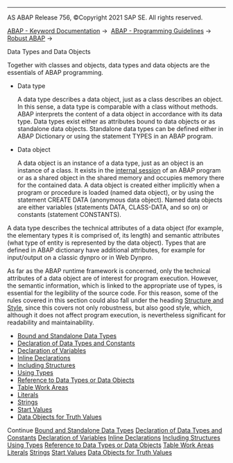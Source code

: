   

* * *

AS ABAP Release 756, ©Copyright 2021 SAP SE. All rights reserved.

[ABAP - Keyword Documentation](https://help.sap.com/doc/abapdocu_756_index_htm/7.56/en-US/abenabap.htm) →  [ABAP - Programming Guidelines](https://help.sap.com/doc/abapdocu_756_index_htm/7.56/en-US/abenabap_pgl.htm) →  [Robust ABAP](https://help.sap.com/doc/abapdocu_756_index_htm/7.56/en-US/abenrobust_abap_gdl.htm) → 

Data Types and Data Objects

Together with classes and objects, data types and data objects are the essentials of ABAP programming.

-   Data type
    
    A data type describes a data object, just as a class describes an object. In this sense, a data type is comparable with a class without methods. ABAP interprets the content of a data object in accordance with its data type. Data types exist either as attributes bound to data objects or as standalone data objects. Standalone data types can be defined either in ABAP Dictionary or using the statement TYPES in an ABAP program.
    
-   Data object
    
    A data object is an instance of a data type, just as an object is an instance of a class. It exists in the [internal session](https://help.sap.com/doc/abapdocu_756_index_htm/7.56/en-US/abeninternal_session_glosry.htm "Glossary Entry") of an ABAP program or as a shared object in the shared memory and occupies memory there for the contained data. A data object is created either implicitly when a program or procedure is loaded (named data object), or by using the statement CREATE DATA (anonymous data object). Named data objects are either variables (statements DATA, CLASS-DATA, and so on) or constants (statement CONSTANTS).
    

A data type describes the technical attributes of a data object (for example, the elementary types it is comprised of, its length) and semantic attributes (what type of entity is represented by the data object). Types that are defined in ABAP dictionary have additional attributes, for example for input/output on a classic dynpro or in Web Dynpro.

As far as the ABAP runtime framework is concerned, only the technical attributes of a data object are of interest for program execution. However, the semantic information, which is linked to the appropriate use of types, is essential for the legibility of the source code. For this reason, some of the rules covered in this section could also fall under the heading [Structure and Style](https://help.sap.com/doc/abapdocu_756_index_htm/7.56/en-US/abenstructure_style_gdl.htm), since this covers not only robustness, but also good style, which, although it does not affect program execution, is nevertheless significant for readability and maintainability.

-   [Bound and Standalone Data Types](https://help.sap.com/doc/abapdocu_756_index_htm/7.56/en-US/abenbound_independent_dtype_guidl.htm "Guideline")
-   [Declaration of Data Types and Constants](https://help.sap.com/doc/abapdocu_756_index_htm/7.56/en-US/abendeclaration_dtypes_const_guidl.htm "Guideline")
-   [Declaration of Variables](https://help.sap.com/doc/abapdocu_756_index_htm/7.56/en-US/abendeclaration_variables_guidl.htm "Guideline")
-   [Inline Declarations](https://help.sap.com/doc/abapdocu_756_index_htm/7.56/en-US/abendeclaration_inline_guidl.htm "Guideline")
-   [Including Structures](https://help.sap.com/doc/abapdocu_756_index_htm/7.56/en-US/abenincluding_structures_guidl.htm "Guideline")
-   [Using Types](https://help.sap.com/doc/abapdocu_756_index_htm/7.56/en-US/abenusing_types_guidl.htm "Guideline")
-   [Reference to Data Types or Data Objects](https://help.sap.com/doc/abapdocu_756_index_htm/7.56/en-US/abenref_types_objects_guidl.htm "Guideline")
-   [Table Work Areas](https://help.sap.com/doc/abapdocu_756_index_htm/7.56/en-US/abentable_work_area_guidl.htm "Guideline")
-   [Literals](https://help.sap.com/doc/abapdocu_756_index_htm/7.56/en-US/abenliterals_guidl.htm "Guideline")
-   [Strings](https://help.sap.com/doc/abapdocu_756_index_htm/7.56/en-US/abenstrings_guidl.htm "Guideline")
-   [Start Values](https://help.sap.com/doc/abapdocu_756_index_htm/7.56/en-US/abenstart_values_guidl.htm "Guideline")
-   [Data Objects for Truth Values](https://help.sap.com/doc/abapdocu_756_index_htm/7.56/en-US/abendataobjects_true_value_guidl.htm "Guideline")

Continue
[Bound and Standalone Data Types](https://help.sap.com/doc/abapdocu_756_index_htm/7.56/en-US/abenbound_independent_dtype_guidl.htm)
[Declaration of Data Types and Constants](https://help.sap.com/doc/abapdocu_756_index_htm/7.56/en-US/abendeclaration_dtypes_const_guidl.htm)
[Declaration of Variables](https://help.sap.com/doc/abapdocu_756_index_htm/7.56/en-US/abendeclaration_variables_guidl.htm)
[Inline Declarations](https://help.sap.com/doc/abapdocu_756_index_htm/7.56/en-US/abendeclaration_inline_guidl.htm)
[Including Structures](https://help.sap.com/doc/abapdocu_756_index_htm/7.56/en-US/abenincluding_structures_guidl.htm)
[Using Types](https://help.sap.com/doc/abapdocu_756_index_htm/7.56/en-US/abenusing_types_guidl.htm)
[Reference to Data Types or Data Objects](https://help.sap.com/doc/abapdocu_756_index_htm/7.56/en-US/abenref_types_objects_guidl.htm)
[Table Work Areas](https://help.sap.com/doc/abapdocu_756_index_htm/7.56/en-US/abentable_work_area_guidl.htm)
[Literals](https://help.sap.com/doc/abapdocu_756_index_htm/7.56/en-US/abenliterals_guidl.htm)
[Strings](https://help.sap.com/doc/abapdocu_756_index_htm/7.56/en-US/abenstrings_guidl.htm)
[Start Values](https://help.sap.com/doc/abapdocu_756_index_htm/7.56/en-US/abenstart_values_guidl.htm)
[Data Objects for Truth Values](https://help.sap.com/doc/abapdocu_756_index_htm/7.56/en-US/abendataobjects_true_value_guidl.htm)